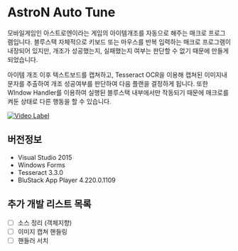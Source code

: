 # AstroN Auto Tune

모바일게임인 아스트로엔이라는 게임의 아이템개조를 자동으로 해주는 매크로 프로그램입니다.
블루스택 자체적으로 키보드 또는 마우스를 반복 입력하는 매크로 프로그램이 내장되어 있지만, 개조가 성공했는지, 실패했는지 여부는 판단할 수 없기 때문에 만들게 되었습니다.

아이템 개조 이후 텍스트보드를 캡쳐하고, Tesseract OCR을 이용해 캡쳐된 이미지내 문자를 추출하여 개조 성공여부를 판단하여 다음 플랜을 결정하게 됩니다. 또한 WIndow Handler를 이용하여 실행된 블루스택 내부에서만 작동되기 때문에 매크로를 켜둔 상태로 다른 행동을 할 수 있습니다.

[![Video Label](http://img.youtube.com/vi/6UGx64RDpEE/maxresdefault.jpg)](https://youtu.be/6UGx64RDpEE)

## 버전정보
- Visual Studio 2015
- Windows Forms
- Tesseract 3.3.0
- BluStack App Player 4.220.0.1109


## 추가 개발 리스트 목록
- [ ] 소스 정리 (객체지향)
- [ ] 이미지 캡쳐 핸들링
- [ ] 핸들러 서치
